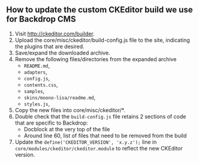 
How to update the custom CKEditor build we use for Backdrop CMS
---------------------------------------------------------------

1) Visit http://ckeditor.com/builder.
1) Upload the core/misc/ckeditor/build-config.js file to the site, indicating
   the plugins that are desired.
1) Save/expand the downloaded archive.
1) Remove the following files/directories from the expanded archive
   - `README.md`,
   - `adapters`,
   - `config.js`,
   - `contents.css`,
   - `samples`,
   - `skins/moono-lisa/readme.md`,
   - `styles.js`,
1) Copy the new files into core/misc/ckeditor/*.
1) Double check that the `build-config.js` file retains 2 sections of code
   that are specific to Backdrop:
   - Docblock at the very top of the file
   - Around line 60, list of files that need to be removed from the build
1) Update the `define('CKEDITOR_VERSION', 'x.y.z');` line in
   `core/modules/ckeditor/ckeditor.module` to reflect the new CKEditor
   version.
